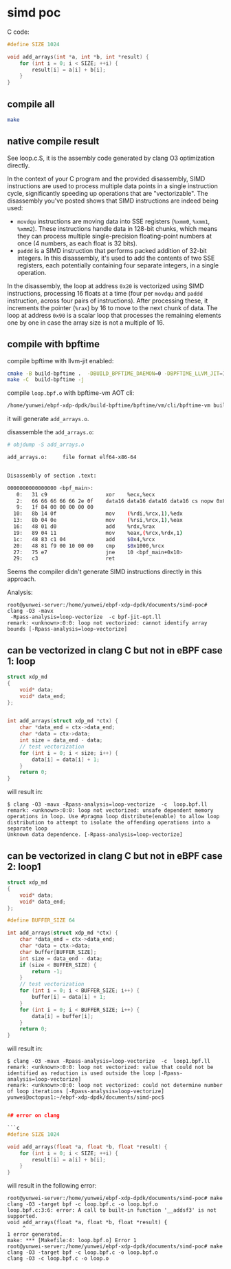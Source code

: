 # simd poc

C code:

```c
#define SIZE 1024

void add_arrays(int *a, int *b, int *result) {
    for (int i = 0; i < SIZE; ++i) {
        result[i] = a[i] + b[i];
    }
}
```

## compile all

```sh
make
```

## native compile result

See loop.c.S, it is the assembly code generated by clang O3 optimization directly.

In the context of your C program and the provided disassembly, SIMD instructions are used to process multiple data points in a single instruction cycle, significantly speeding up operations that are "vectorizable". The disassembly you've posted shows that SIMD instructions are indeed being used:

- `movdqu` instructions are moving data into SSE registers (`%xmm0`, `%xmm1`, `%xmm2`). These instructions handle data in 128-bit chunks, which means they can process multiple single-precision floating-point numbers at once (4 numbers, as each float is 32 bits).
- `paddd` is a SIMD instruction that performs packed addition of 32-bit integers. In this disassembly, it's used to add the contents of two SSE registers, each potentially containing four separate integers, in a single operation.

In the disassembly, the loop at address `0x20` is vectorized using SIMD instructions, processing 16 floats at a time (four per `movdqu` and `paddd` instruction, across four pairs of instructions). After processing these, it increments the pointer (`%rax`) by 16 to move to the next chunk of data. The loop at address `0x90` is a scalar loop that processes the remaining elements one by one in case the array size is not a multiple of 16.

## compile with bpftime

compile bpftime with llvm-jit enabled:

```sh
cmake -B build-bpftime .  -DBUILD_BPFTIME_DAEMON=0 -DBPFTIME_LLVM_JIT=1
make -C  build-bpftime -j
```

compile `loop.bpf.o` with bpftime-vm AOT cli:

```sh
/home/yunwei/ebpf-xdp-dpdk/build-bpftime/bpftime/vm/cli/bpftime-vm build loop.bpf.o
```

it will generate `add_arrays.o`.

disassemble the `add_arrays.o`:

```sh
# objdump -S add_arrays.o 

add_arrays.o:     file format elf64-x86-64


Disassembly of section .text:

0000000000000000 <bpf_main>:
   0:   31 c9                   xor    %ecx,%ecx
   2:   66 66 66 66 66 2e 0f    data16 data16 data16 data16 cs nopw 0x0(%rax,%rax,1)
   9:   1f 84 00 00 00 00 00 
  10:   8b 14 0f                mov    (%rdi,%rcx,1),%edx
  13:   8b 04 0e                mov    (%rsi,%rcx,1),%eax
  16:   48 01 d0                add    %rdx,%rax
  19:   89 04 11                mov    %eax,(%rcx,%rdx,1)
  1c:   48 83 c1 04             add    $0x4,%rcx
  20:   48 81 f9 00 10 00 00    cmp    $0x1000,%rcx
  27:   75 e7                   jne    10 <bpf_main+0x10>
  29:   c3                      ret
```

Seems the compiler didn't generate SIMD instructions directly in this approach.

Analysis:

```console
root@yunwei-server:/home/yunwei/ebpf-xdp-dpdk/documents/simd-poc# clang -O3 -mavx
 -Rpass-analysis=loop-vectorize  -c bpf-jit-opt.ll
remark: <unknown>:0:0: loop not vectorized: cannot identify array bounds [-Rpass-analysis=loop-vectorize]
```

## can be vectorized in clang C but not in eBPF case 1: loop

```c
struct xdp_md
{
	void* data;
	void* data_end;
};


int add_arrays(struct xdp_md *ctx) {
    char *data_end = ctx->data_end;
	char *data = ctx->data;
    int size = data_end - data;
    // test vectorization
    for (int i = 0; i < size; i++) {
        data[i] = data[i] + 1;
    }
    return 0;
}
```

will result in:

```console
$ clang -O3 -mavx -Rpass-analysis=loop-vectorize  -c  loop.bpf.ll
remark: <unknown>:0:0: loop not vectorized: unsafe dependent memory operations in loop. Use #pragma loop distribute(enable) to allow loop distribution to attempt to isolate the offending operations into a separate loop
Unknown data dependence. [-Rpass-analysis=loop-vectorize]
```


## can be vectorized in clang C but not in eBPF case 2: loop1

```c
struct xdp_md
{
	void* data;
	void* data_end;
};

#define BUFFER_SIZE 64

int add_arrays(struct xdp_md *ctx) {
    char *data_end = ctx->data_end;
	char *data = ctx->data;
    char buffer[BUFFER_SIZE];
    int size = data_end - data;
    if (size < BUFFER_SIZE) {
        return -1;
    }
    // test vectorization
    for (int i = 0; i < BUFFER_SIZE; i++) {
        buffer[i] = data[i] + 1;
    }
    for (int i = 0; i < BUFFER_SIZE; i++) {
        data[i] = buffer[i];
    }
    return 0;
}

```

will result in:

```console
$ clang -O3 -mavx -Rpass-analysis=loop-vectorize  -c  loop1.bpf.ll
remark: <unknown>:0:0: loop not vectorized: value that could not be identified as reduction is used outside the loop [-Rpass-analysis=loop-vectorize]
remark: <unknown>:0:0: loop not vectorized: could not determine number of loop iterations [-Rpass-analysis=loop-vectorize]
yunwei@octopus1:~/ebpf-xdp-dpdk/documents/simd-poc$ 
```

```c

## error on clang

```c
#define SIZE 1024

void add_arrays(float *a, float *b, float *result) {
    for (int i = 0; i < SIZE; ++i) {
        result[i] = a[i] + b[i];
    }
}

```

will result in the following error:

```console
root@yunwei-server:/home/yunwei/ebpf-xdp-dpdk/documents/simd-poc# make
clang -O3 -target bpf -c loop.bpf.c -o loop.bpf.o
loop.bpf.c:3:6: error: A call to built-in function '__addsf3' is not supported.
void add_arrays(float *a, float *b, float *result) {
     ^
1 error generated.
make: *** [Makefile:4: loop.bpf.o] Error 1
root@yunwei-server:/home/yunwei/ebpf-xdp-dpdk/documents/simd-poc# make
clang -O3 -target bpf -c loop.bpf.c -o loop.bpf.o
clang -O3 -c loop.bpf.c -o loop.o
```
